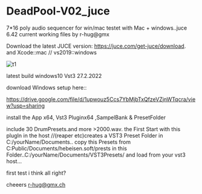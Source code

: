 # DeadPool-V02_juce
7*16 poly audio sequencer for win/mac
testet with Mac + windows..juce 6.42
current working files by r-hug@gmx

Download the latest JUCE version:
https://juce.com/get-juce/download.   
and Xcode::mac // vs2019::windows




![t1](https://user-images.githubusercontent.com/13609732/147684963-9524a1ec-362e-4144-9182-f8dbb790218f.PNG)


latest build windows10 Vst3 27.2.2022


download Windows setup here::

https://drive.google.com/file/d/1upwouz5Ccs7YbMjbTxQfzeVZjnWTqcra/view?usp=sharing

 install  the App x64, Vst3 Pluginx64 ,SampelBank & PresetFolder

include 30 DrumPresets.and more >2000.wav. the First Start with this plugIn in the host //(reaper etc)creates a VST3 Preset Folder
in C:/yourName/Documents..
copy this Presets from C:Public/Documents/hebeisen.soft/prests in this Folder..C:/yourName/Documents/VST3Presets/
and load from your vst3 host...

first test i think all right?

cheeers r-hug@gmx.ch






